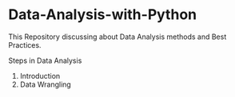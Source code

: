 # Data-Analysis-with-Python
This Repository discussing about Data Analysis methods and Best Practices.

Steps in Data Analysis

1. Introduction 
2. Data Wrangling
